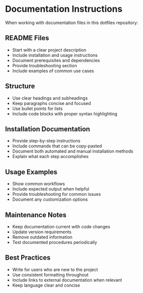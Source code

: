# Documentation Instructions

When working with documentation files in this dotfiles repository:

## README Files
- Start with a clear project description
- Include installation and usage instructions
- Document prerequisites and dependencies
- Provide troubleshooting section
- Include examples of common use cases

## Structure
- Use clear headings and subheadings
- Keep paragraphs concise and focused
- Use bullet points for lists
- Include code blocks with proper syntax highlighting

## Installation Documentation
- Provide step-by-step instructions
- Include commands that can be copy-pasted
- Document both automated and manual installation methods
- Explain what each step accomplishes

## Usage Examples
- Show common workflows
- Include expected output when helpful
- Provide troubleshooting for common issues
- Document any customization options

## Maintenance Notes
- Keep documentation current with code changes
- Update version requirements
- Remove outdated information
- Test documented procedures periodically

## Best Practices
- Write for users who are new to the project
- Use consistent formatting throughout
- Include links to external documentation when relevant
- Keep language clear and concise
